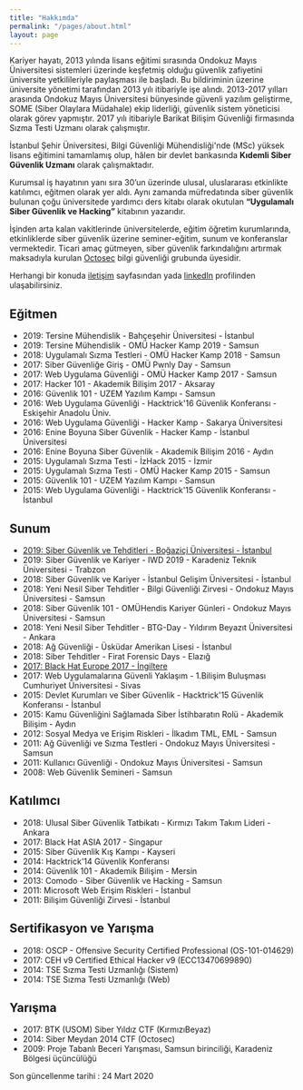 ```yaml
---
title: "Hakkımda"
permalink: "/pages/about.html"
layout: page
---
```


Kariyer hayatı, 2013 yılında lisans eğitimi sırasında Ondokuz Mayıs Üniversitesi sistemleri üzerinde keşfetmiş olduğu güvenlik zafiyetini üniversite yetkilileriyle paylaşması ile başladı. Bu bildiriminin üzerine üniversite yönetimi tarafından 2013 yılı itibariyle işe alındı. 2013-2017 yılları arasında Ondokuz Mayıs Üniversitesi bünyesinde güvenli yazılım geliştirme, SOME (Siber Olaylara Müdahale) ekip liderliği, güvenlik sistem yöneticisi olarak görev yapmıştır. 2017 yılı itibariyle Barikat Bilişim Güvenliği firmasında Sızma Testi Uzmanı olarak çalışmıştır.

İstanbul Şehir Üniversitesi, Bilgi Güvenliği Mühendisliği'nde (MSc) yüksek lisans eğitimini tamamlamış olup, hâlen bir devlet bankasında **Kıdemli Siber Güvenlik Uzmanı** olarak çalışmaktadır.

Kurumsal iş hayatının yanı sıra 30’un üzerinde ulusal, uluslararası etkinlikte katılımcı, eğitmen olarak yer aldı. Aynı zamanda müfredatında siber güvenlik bulunan çoğu üniversitede yardımcı ders kitabı olarak okutulan **“Uygulamalı Siber Güvenlik ve Hacking”** kitabının yazarıdır.

İşinden arta kalan vakitlerinde üniversitelerde, eğitim öğretim kurumlarında, etkinliklerde siber güvenlik üzerine seminer-eğitim, sunum ve konferanslar vermektedir. Ticari amaç gütmeyen, siber güvenlik farkındalığını artırmak maksadıyla kurulan [Octosec](http://www.octosec.net) bilgi güvenliği grubunda üyesidir.

Herhangi bir konuda [iletişim](/pages/contact.html) sayfasından yada [linkedIn](https://www.linkedin.com/in/altinkaynak) profilinden ulaşabilirsiniz.


## Eğitmen


- 2019: Tersine Mühendislik - Bahçeşehir Üniversitesi - İstanbul
- 2019: Tersine Mühendislik - OMÜ Hacker Kamp 2019 - Samsun
- 2018: Uygulamalı Sızma Testleri - OMÜ Hacker Kamp 2018 - Samsun
- 2017: Siber Güvenliğe Giriş - OMÜ Pwnly Day - Samsun
- 2017: Web Uygulama Güvenliği - OMÜ Hacker Kamp 2017 - Samsun
- 2017: Hacker 101 - Akademik Bilişim 2017 - Aksaray
- 2016: Güvenlik 101 - UZEM Yazılım Kampı - Samsun
- 2016: Web Uygulama Güvenliği - Hacktrick'16 Güvenlik Konferansı - Eskişehir Anadolu Üniv.
- 2016: Web Uygulama Güvenliği - Hacker Kamp - Sakarya Üniversitesi
- 2016: Enine Boyuna Siber Güvenlik - Hacker Kamp - İstanbul Üniversitesi
- 2016: Enine Boyuna Siber Güvenlik - Akademik Bilişim 2016 - Aydın
- 2015: Uygulamalı Sızma Testi - İzHack 2015 - İzmir
- 2015: Uygulamalı Sızma Testi - OMÜ Hacker Kamp 2015 - Samsun
- 2015: Güvenlik 101 - UZEM Yazılım Kampı - Samsun
- 2015: Web Uygulama Güvenliği - Hacktrick'15 Güvenlik Konferansı - İstanbul

## Sunum

- [2019: Siber Güvenlik ve Tehditleri - Boğaziçi Üniversitesi - İstanbul](https://www.youtube.com/watch?v=VRYVTrbgmdY)
- 2019: Siber Güvenlik ve Kariyer - IWD 2019 - Karadeniz Teknik Üniversitesi - Trabzon
- 2018: Siber Güvenlik ve Kariyer - İstanbul Gelişim Üniversitesi - İstanbul
- 2018: Yeni Nesil Siber Tehditler - Bilgi Güvenliği Zirvesi - Ondokuz Mayıs Üniversitesi - Samsun
- 2018: Siber Güvenlik 101 - OMÜHendis Kariyer Günleri - Ondokuz Mayıs Üniversitesi - Samsun
- 2018: Yeni Nesil Siber Tehditler - BTG-Day - Yıldırım Beyazıt Üniversitesi - Ankara
- 2018: Ağ Güvenliği - Üsküdar Amerikan Lisesi - İstanbul
- 2018: Siber Tehditler - Firat Forensic Days - Elazığ
- [2017: Black Hat Europe 2017 - İngiltere](https://www.blackhat.com/eu-17/presenters/Mustafa-Altinkaynak.html)
- 2017: Web Uygulamalarına Güvenli Yaklaşım - 1.Bilişim Buluşması Cumhuriyet Üniversitesi - Sivas
- 2015: Devlet Kurumları ve Siber Güvenlik - Hacktrick'15 Güvenlik Konferansı - İstanbul
- 2015: Kamu Güvenliğini Sağlamada Siber İstihbaratın Rolü - Akademik Bilişim - Aydın
- 2012: Sosyal Medya ve Erişim Riskleri - İlkadım TML, EML - Samsun
- 2011: Ağ Güvenliği ve Sızma Testleri - Ondokuz Mayıs Üniversitesi - Samsun
- 2011: Kullanıcı Güvenliği - Ondokuz Mayıs Üniversitesi - Samsun
- 2008: Web Güvenlik Semineri - Samsun


## Katılımcı
- 2018: Ulusal Siber Güvenlik Tatbikatı - Kırmızı Takım Takım Lideri - Ankara
- 2017: Black Hat ASIA 2017 - Singapur
- 2015: Siber Güvenlik Kış Kampı - Kayseri
- 2014: Hacktrick'14 Güvenlik Konferansı
- 2014: Güvenlik 101 - Akademik Bilişim - Mersin
- 2013: Comodo - Siber Güvenlik ve Hacking - Samsun
- 2011: Microsoft Web Erişim Riskleri - İstanbul
- 2011: Bilişim Güvenliği Zirvesi - İstanbul

## Sertifikasyon ve Yarışma
- 2018: OSCP - Offensive Security Certified Professional (OS-101-014629)
- 2017: CEH v9 Certified Ethical Hacker v9 (ECC13470699890)
- 2014: TSE Sızma Testi Uzmanlığı (Sistem)
- 2014: TSE Sızma Testi Uzmanlığı (Web)

## Yarışma
- 2017: BTK (USOM) Siber Yıldız CTF (KırmızıBeyaz)
- 2014: Siber Meydan 2014 CTF (Octosec)
- 2009: Proje Tabanlı Beceri Yarışması, Samsun birinciliği, Karadeniz Bölgesi üçüncülüğü

Son güncellenme tarihi : 24 Mart 2020

